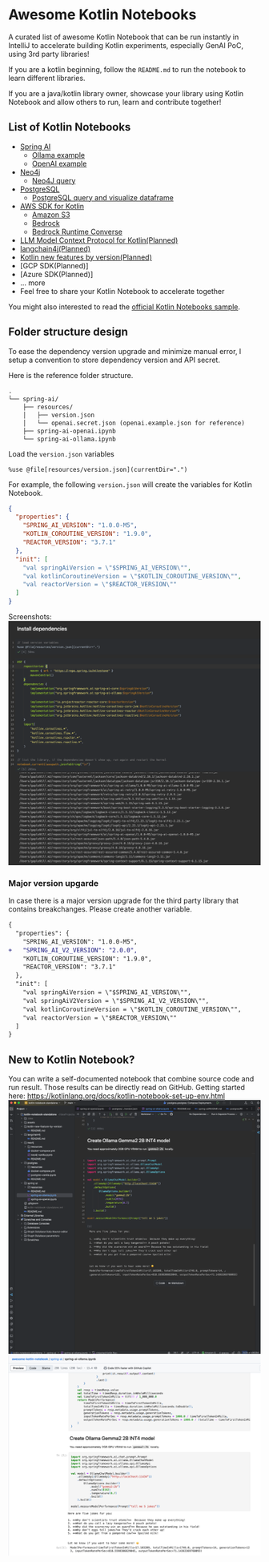# Awesome Kotlin Notebooks
A curated list of awesome Kotlin Notebook that can be run instantly in IntelliJ to 
accelerate building Kotlin experiments, especially GenAI PoC, using 3rd party libraries! 

If you are a kotlin beginning, follow the `README.md` to run the notebook to learn different libraries.

If you are a java/kotlin library owner, showcase your library using Kotlin Notebook and 
allow others to run, learn and contribute together!

## List of Kotlin Notebooks

* [Spring AI](spring-ai/)
  * [Ollama example](spring-ai/spring-ai-ollama.ipynb)
  * [OpenAI example](spring-ai/spring-ai-openai.ipynb)
* [Neo4j](neo4j/)
  * [Neo4J query](neo4j/neo4j-vanilla.ipynb)
* [PostgreSQL](postgres/)
  * [PostgreSQL query and visualize dataframe](postgres/postgres-vanilla.ipynb)
* [AWS SDK for Kotlin](aws-sdk-for-kotlin)
  * [Amazon S3](aws-sdk-for-kotlin/aws-sdk-s3.ipynb)
  * [Bedrock](aws-sdk-for-kotlin/aws-sdk-bedrock.ipynb)
  * [Bedrock Runtime Converse](aws-sdk-for-kotlin/aws-sdk-bedrock-converse.ipynb)
* [LLM Model Context Protocol for Kotlin(Planned)](mcp-kotlin-sdk/)
* [langchain4j(Planned)](langchain4j/)
* [Kotlin new features by version(Planned)](kotlin-new-feature-by-version/)
* [GCP SDK(Planned)]
* [Azure SDK(Planned)]
* ... more
* Feel free to share your Kotlin Notebook to accelerate together

You might also interested to read the [official Kotlin Notebooks sample](https://github.com/Kotlin/kotlin-jupyter/tree/master/samples).

## Folder structure design
To ease the dependency version upgrade and minimize manual error, I setup a convention to store dependency version and
API secret.

Here is the reference folder structure.
```
.
└── spring-ai/
    ├── resources/
    │   ├── version.json
    │   └── openai.secret.json (openai.example.json for reference)
    ├── spring-ai-openai.ipynb
    └── spring-ai-ollama.ipynb
```

Load the `version.json` variables
```jupyter
%use @file[resources/version.json](currentDir=".")
```
For example, the following `version.json` will create the variables for Kotlin Notebook.
```json
{
  "properties": {
    "SPRING_AI_VERSION": "1.0.0-M5",
    "KOTLIN_COROUTINE_VERSION": "1.9.0",
    "REACTOR_VERSION": "3.7.1"
  },
  "init": [
    "val springAiVersion = \"$SPRING_AI_VERSION\"",
    "val kotlinCoroutineVersion = \"$KOTLIN_COROUTINE_VERSION\"",
    "val reactorVersion = \"$REACTOR_VERSION\""
  ]
}
```
Screenshots:
![load-version-json.png](assets/load-version-json.png)

### Major version upgarde
In case there is a major version upgrade for the third party library that contains breakchanges. 
Please create another variable.
```diff
{
  "properties": {
    "SPRING_AI_VERSION": "1.0.0-M5",
+   "SPRING_AI_V2_VERSION": "2.0.0",
    "KOTLIN_COROUTINE_VERSION": "1.9.0",
    "REACTOR_VERSION": "3.7.1"
  },
  "init": [
    "val springAiVersion = \"$SPRING_AI_VERSION\"",
    "val springAiV2Version = \"$SPRING_AI_V2_VERSION\"",
    "val kotlinCoroutineVersion = \"$KOTLIN_COROUTINE_VERSION\"",
    "val reactorVersion = \"$REACTOR_VERSION\""
  ]
}
```
## New to Kotlin Notebook?
You can write a self-documented notebook that combine source code and run result. 
Those results can be directly read on GitHub. Getting started here: https://kotlinlang.org/docs/kotlin-notebook-set-up-env.html 
![github-notebook](assets/notebook.png)
![notebook](assets/github-notebook.png)
